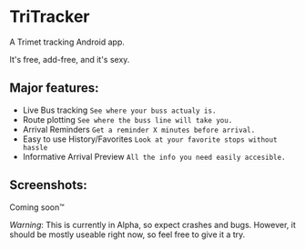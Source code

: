 TriTracker
==========

A Trimet tracking Android app.

It's free, add-free, and it's sexy.

Major features:
---------------
  + Live Bus tracking `See where your buss actualy is.`
  + Route plotting    `See where the buss line will take you.`
  + Arrival Reminders `Get a reminder X minutes before arrival.`
  + Easy to use History/Favorites `Look at your favorite stops without hassle`
  + Informative Arrival Preview `All the info you need easily accesible.`

Screenshots:
------------
  Coming soon™
  
  
*Warning*: This is currently in Alpha, so expect crashes and bugs.
However, it should be mostly useable right now, so feel free to give it 
a try.


